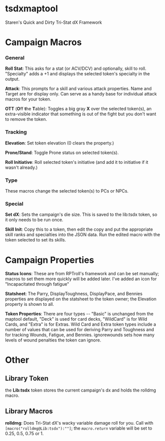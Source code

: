 # tsdxmaptool

Staren's Quick and Dirty Tri-Stat dX Framework

# Campaign Macros

### General

**Roll Stat**: This asks for a stat (or ACV/DCV) and optionally, skill to roll. "Specialty" adds a +1 and displays the selected token's specialty in the output.

**Attack**: This prompts for a skill and various attack properties. Name and Target are for display only. Can serve as a handy base for individual attack macros for your token.

**OTT** (**O**ff **t**he **T**able): Toggles a big gray **X** over the selected token(s), an extra-visible indicator that something is out of the fight but you don't want to remove the token.

### Tracking

**Elevation**: Set token elevation (0 clears the property.)

**Prone/Stand**: Toggle Prone status on selected token(s).

**Roll Initiative**: Roll selected token's initiative (and add it to initiative if it wasn't already.)

### Type

These macros change the selected token(s) to PCs or NPCs.

### Special

**Set dX**: Sets the campaign's die size. This is saved to the lib:tsdx token, so it only needs to be run once.

**Skill Init**: Copy this to a token, then edit the copy and put the appropriate skill ranks and specialties into the JSON data. Run the edited macro with the token selected to set its skills.

# Campaign Properties

**Status Icons**: These are from RPTroll's framework and can be set manually; macros to set them more quickly will be added later. I've added an icon for "Incapacitated through fatigue"

**Statsheet**: The Parry, DisplayToughness, DisplayPace, and Bennies properties are displayed on the statsheet to the token owner; the Elevation property is shown to all.

**Token Properties**: There are four types -- "Basic" is unchanged from the maptool default, "Deck" is used for card decks, "WildCard" is for Wild Cards, and "Extra" is for Extras. Wild Card and Extra token types include a number of values that can be used for deriving Parry and Toughness and for tracking Wounds, Fatigue, and Bennies. ignorewounds sets how many levels of wound penalties the token can ignore.

# Other

## Library Token

the **Lib:tsdx** token stores the current campaign's dx and holds the rolldmg macro.

## Library Macros

**rolldmg**: Does Tri-Stat dX's wacky variable damage roll for you. Call with `[macro("rolldmg@Lib:tsdx"):""]`; the *`macro.return`* variable will be set to 0.25, 0.5, 0.75 or 1.

